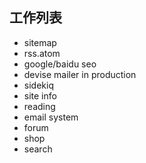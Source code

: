 工作列表
---

* sitemap
* rss.atom
* google/baidu seo
* devise mailer in production
* sidekiq
* site info
* reading
* email system
* forum
* shop
* search
